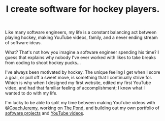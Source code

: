 <h1 align="center">I create software for hockey players.</h1>
<br />

Like many software engineers, my life is a constant balancing act between playing hockey, making YouTube videos, family, and a never ending stream of software ideas.

What? That's not how you imagine a software engineer spending his time? I guess that explains why nobody I've ever worked with likes to take breaks from coding to shoot hockey pucks...

I've always been motivated by hockey. The unique feeling I get when I score a goal, or pull off a sweet move, is something that I continually strive for. Which is why when I designed my first website, edited my first YouTube video, and had that familiar feeling of accomplishment; I knew what I wanted to do with my life.

I'm lucky to be able to split my time between making YouTube videos with [@CoachJeremy](https://youtube.com/CoachJeremy), working on [The Pond](https://thepond.howtohockey.com), and building out my own portfolio of [software projects](https://github.com/HadenHiles) and [YouTube videos](https://youtube.com/HadenHiles).
